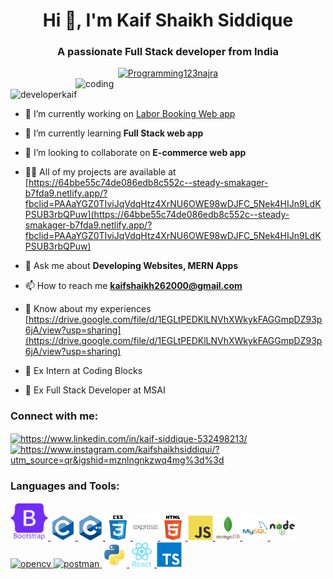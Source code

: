 <h1 align="center">Hi 👋, I'm Kaif Shaikh Siddique</h1>
<h3 align="center">A passionate Full Stack developer from India</h3>
<div align="center">
    <a title="Markkuz123, CC BY-SA 4.0 <https://creativecommons.org/licenses/by-sa/4.0>, via Wikimedia Commons" href="https://commons.wikimedia.org/wiki/File:Programming123najra.gif">
        <img width="512" alt="Programming123najra" src="https://upload.wikimedia.org/wikipedia/commons/thumb/6/6f/Programming123najra.gif/512px-Programming123najra.gif?20220415084448">
    </a>
</div>
<img align="right" width=400 alt="coding" src="https://commons.wikimedia.org/wiki/File:Programming123najra.gif">

<p align="left"> <img src="https://komarev.com/ghpvc/?username=developerkaif&label=Profile%20views&color=0e75b6&style=flat" alt="developerkaif" /> </p>

- 🔭 I’m currently working on [Labor Booking Web app](www.labourbook.online)

- 🌱 I’m currently learning **Full Stack web app**

- 👯 I’m looking to collaborate on **E-commerce web app**

- 👨‍💻 All of my projects are available at [https://64bbe55c74de086edb8c552c--steady-smakager-b7fda9.netlify.app/?fbclid=PAAaYGZ0TIviJqVdqHtz4XrNU6OWE98wDJFC_5Nek4HIJn9LdKPSUB3rbQPuw](https://64bbe55c74de086edb8c552c--steady-smakager-b7fda9.netlify.app/?fbclid=PAAaYGZ0TIviJqVdqHtz4XrNU6OWE98wDJFC_5Nek4HIJn9LdKPSUB3rbQPuw)

- 💬 Ask me about **Developing Websites, MERN Apps**

- 📫 How to reach me **kaifshaikh262000@gmail.com**

- 📄 Know about my experiences [https://drive.google.com/file/d/1EGLtPEDKlLNVhXWkykFAGGmpDZ93p6jA/view?usp=sharing](https://drive.google.com/file/d/1EGLtPEDKlLNVhXWkykFAGGmpDZ93p6jA/view?usp=sharing)

- 💼 Ex Intern at Coding Blocks
- 💼 Ex Full Stack Developer at MSAI

<h3 align="left">Connect with me:</h3>
<p align="left">
<a href="https://linkedin.com/in/https://www.linkedin.com/in/kaif-siddique-532498213/" target="blank"><img align="center" src="https://raw.githubusercontent.com/rahuldkjain/github-profile-readme-generator/master/src/images/icons/Social/linked-in-alt.svg" alt="https://www.linkedin.com/in/kaif-siddique-532498213/" height="30" width="40" /></a>
<a href="https://instagram.com/https://www.instagram.com/kaifshaikhsiddiqui/?utm_source=qr&igshid=mznlngnkzwq4mg%3d%3d" target="blank"><img align="center" src="https://raw.githubusercontent.com/rahuldkjain/github-profile-readme-generator/master/src/images/icons/Social/instagram.svg" alt="https://www.instagram.com/kaifshaikhsiddiqui/?utm_source=qr&igshid=mznlngnkzwq4mg%3d%3d" height="30" width="40" /></a>
</p>

<h3 align="left">Languages and Tools:</h3>
<p align="left">
<a href="https://getbootstrap.com" target="_blank" rel="noreferrer"><img src="https://raw.githubusercontent.com/devicons/devicon/master/icons/bootstrap/bootstrap-plain-wordmark.svg" alt="bootstrap" width="60" height="60"/> </a> 
<a href="https://www.cprogramming.com/" target="_blank" rel="noreferrer"><img src="https://raw.githubusercontent.com/devicons/devicon/master/icons/c/c-original.svg" alt="c" width="40" height="40"/> </a> 
<a href="https://www.w3schools.com/cpp/" target="_blank" rel="noreferrer"><img src="https://raw.githubusercontent.com/devicons/devicon/master/icons/cplusplus/cplusplus-original.svg" alt="cplusplus" width="40" height="40"/> </a> 
<a href="https://www.w3schools.com/css/" target="_blank" rel="noreferrer"><img src="https://raw.githubusercontent.com/devicons/devicon/master/icons/css3/css3-original-wordmark.svg" alt="css3" width="40" height="40"/> </a> 
<a href="https://expressjs.com" target="_blank" rel="noreferrer"><img src="https://raw.githubusercontent.com/devicons/devicon/master/icons/express/express-original-wordmark.svg" alt="express" width="40" height="40"/> </a> 
<a href="https://www.w3.org/html/" target="_blank" rel="noreferrer"><img src="https://raw.githubusercontent.com/devicons/devicon/master/icons/html5/html5-original-wordmark.svg" alt="html5" width="40" height="40"/> </a> 
<a href="https://developer.mozilla.org/en-US/docs/Web/JavaScript" target="_blank" rel="noreferrer"><img src="https://raw.githubusercontent.com/devicons/devicon/master/icons/javascript/javascript-original.svg" alt="javascript" width="40" height="40"/> </a> 
<a href="https://www.mongodb.com/" target="_blank" rel="noreferrer"><img src="https://raw.githubusercontent.com/devicons/devicon/master/icons/mongodb/mongodb-original-wordmark.svg" alt="mongodb" width="40" height="40"/> </a> 
<a href="https://www.mysql.com/" target="_blank" rel="noreferrer"><img src="https://raw.githubusercontent.com/devicons/devicon/master/icons/mysql/mysql-original-wordmark.svg" alt="mysql" width="40" height="40"/> </a> 
<a href="https://nodejs.org" target="_blank" rel="noreferrer"><img src="https://raw.githubusercontent.com/devicons/devicon/master/icons/nodejs/nodejs-original-wordmark.svg" alt="nodejs" width="40" height="40"/> </a> 
<a href="https://opencv.org/" target="_blank" rel="noreferrer"><img src="https://www.vectorlogo.zone/logos/opencv/opencv-icon.svg" alt="opencv" width="40" height="40"/> </a> 
<a href="https://postman.com" target="_blank" rel="noreferrer"><img src="https://www.vectorlogo.zone/logos/getpostman/getpostman-icon.svg" alt="postman" width="40" height="40"/> </a> 
<a href="https://www.python.org" target="_blank" rel="noreferrer"><img src="https://raw.githubusercontent.com/devicons/devicon/master/icons/python/python-original.svg" alt="python" width="40" height="40"/> </a> 
<a href="https://reactjs.org/" target="_blank" rel="noreferrer"><img src="https://raw.githubusercontent.com/devicons/devicon/master/icons/react/react-original-wordmark.svg" alt="react" width="40" height="40"/> </a> 
<a href="https://www.typescriptlang.org/" target="_blank" rel="noreferrer"><img src="https://raw.githubusercontent.com/devicons/devicon/master/icons/typescript/typescript-original.svg" alt="typescript" width="40" height="40"/> </a> 
</p>
